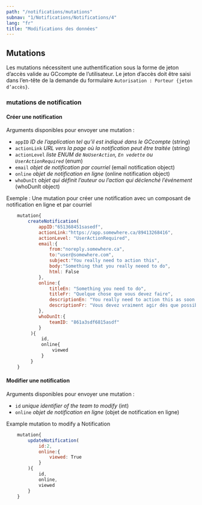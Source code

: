```yaml
---
path: "/notifications/mutations"
subnav: "1/Notifications/Notifications/4"
lang: "fr"
title: "Modifications des données"
---
```


<helmet>
<title> Notifications - Modifications des données</title>
</helmet>

## Mutations

Les mutations nécessitent une authentification sous la forme de jeton d’accès valide au GCcompte de l’utilisateur. Le jeton d’accès doit être saisi dans l’en-tête de la demande du formulaire `Autorisation : Porteur {jeton d’accès}`.

### mutations de notification

#### Créer une notification

Arguments disponibles pour envoyer une mutation :

* `appID` *ID de l’application tel qu’il est indiqué dans le GCcompte* (string)
* `actionLink` *URL vers la page où la notification peut être traitée* (string)
* `actionLevel` *liste ENUM de `NoUserAction`, `En vedette` ou `UserActionRequired`* (enum)
* `email` *objet de notification par courriel* (email notification object)
* `online` *objet de notification en ligne* (online notification object)
* `whoDunIt` *objet qui définit l’auteur ou l’action qui déclenché l’événement* (whoDunIt object)

Exemple : Une mutation pour créer une notification avec un composant de notification en ligne et par courriel

```javascript
    mutation{
        createNotification(
            appID:"651368451sasedf",
            actionLink:"https://app.somewhere.ca/89413268416",
            actionLevel: "UserActionRequired",
            email:{
                from:"noreply.somewhere.ca",
                to:"user@somewhere.com",
                subject:"You really need to action this",
                body:"Something that you really neeed to do",
                html: False
            },
            online:{
                titleEn: "Something you need to do",
                titleFr: "Quelque chose que vous devez faire",
                descriptionEn: "You really need to action this as soon as possible",
                descriptionFr: "Vous devez vraiment agir dès que possible"                
            },
            whoDunIt:{
                teamID: "861a3sdf6815asdf"
            }
         ){
             id,
             online{
                 viewed
             }
         }
    }
```

#### Modifier une notification

Arguments disponibles pour envoyer une mutation :


* `id` *unique identifier of the team to modify* (int)
* `online` *objet de notification en ligne* (objet de notification en ligne)

Example mutation to modify a Notification

```javascript
    mutation{
        updateNotification(
            id:2,
            online:{
                viewed: True
            }
        ){
            id,
            online,
            viewed
        }
    }
```